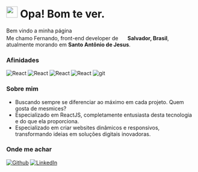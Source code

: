 

<h1><img src="https://emojis.slackmojis.com/emojis/images/1531849430/4246/blob-sunglasses.gif?1531849430" width="30"/> Opa! Bom te ver.</h1>

<p>Bem vindo a minha página</br> Me chamo Fernando, front-end developer de <img src="https://img.icons8.com/?size=512&id=zHmH8HpOmM90&format=png" width="17"/> <b>Salvador, Brasil</b>, atualmente morando em <b>Santo Antônio de Jesus</b>. </p>

<h3>Afinidades</h3>
<p>
  <img alt="React" src="https://img.shields.io/badge/-React-45b8d8?style=flat-square&logo=react&logoColor=white" /> 
  <img alt="React" src="https://img.shields.io/badge/Javascript-black?logo=javascript" /> 
  <img alt="React" src="https://img.shields.io/badge/HTML5-crimson?logo=html5&logoColor=black" /> 
  <img alt="React" src="https://img.shields.io/badge/CSS3-lightblue?logo=css3&logoColor=black" />
  <img alt="git" src="https://img.shields.io/badge/-Git-F05032?style=flat-square&logo=git&logoColor=white" />
</p>

<h3>Sobre mim</h3>
<ul>
  <li>Buscando sempre se diferenciar ao máximo em cada projeto. Quem gosta de mesmices? </li>
  <li> Especializado em ReactJS, completamente entusiasta desta tecnologia e do que ela proporciona.
  <li>Especializado em criar websites dinâmicos e responsivos, transformando ideias em soluções digitais inovadoras.</li>
</ul>

<h3>Onde me achar</h3>
<p><a href="https://github.com/FernandoKohn" target="_blank"><img alt="Github" src="https://img.shields.io/badge/GitHub-%2312100E.svg?&style=for-the-badge&logo=Github&logoColor=white" /></a> 
<a <a href="https://www.linkedin.com/in/fernandokohn" target="_blank"><img alt="LinkedIn" src="https://img.shields.io/badge/linkedin-%230077B5.svg?&style=for-the-badge&logo=linkedin&logoColor=white" /></a> 
</p>
